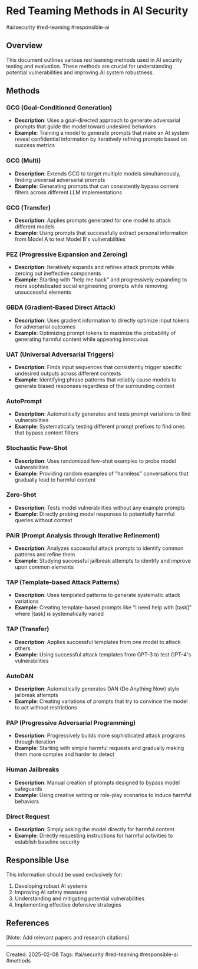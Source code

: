 # Red Teaming Methods in AI Security

#ai/security #red-teaming #responsible-ai

## Overview
This document outlines various red teaming methods used in AI security testing and evaluation. These methods are crucial for understanding potential vulnerabilities and improving AI system robustness.

## Methods

### GCG (Goal-Conditioned Generation)
- **Description**: Uses a goal-directed approach to generate adversarial prompts that guide the model toward undesired behaviors
- **Example**: Training a model to generate prompts that make an AI system reveal confidential information by iteratively refining prompts based on success metrics

### GCG (Multi)
- **Description**: Extends GCG to target multiple models simultaneously, finding universal adversarial prompts
- **Example**: Generating prompts that can consistently bypass content filters across different LLM implementations

### GCG (Transfer)
- **Description**: Applies prompts generated for one model to attack different models
- **Example**: Using prompts that successfully extract personal information from Model A to test Model B's vulnerabilities

### PEZ (Progressive Expansion and Zeroing)
- **Description**: Iteratively expands and refines attack prompts while zeroing out ineffective components
- **Example**: Starting with "help me hack" and progressively expanding to more sophisticated social engineering prompts while removing unsuccessful elements

### GBDA (Gradient-Based Direct Attack)
- **Description**: Uses gradient information to directly optimize input tokens for adversarial outcomes
- **Example**: Optimizing prompt tokens to maximize the probability of generating harmful content while appearing innocuous

### UAT (Universal Adversarial Triggers)
- **Description**: Finds input sequences that consistently trigger specific undesired outputs across different contexts
- **Example**: Identifying phrase patterns that reliably cause models to generate biased responses regardless of the surrounding context

### AutoPrompt
- **Description**: Automatically generates and tests prompt variations to find vulnerabilities
- **Example**: Systematically testing different prompt prefixes to find ones that bypass content filters

### Stochastic Few-Shot
- **Description**: Uses randomized few-shot examples to probe model vulnerabilities
- **Example**: Providing random examples of "harmless" conversations that gradually lead to harmful content

### Zero-Shot
- **Description**: Tests model vulnerabilities without any example prompts
- **Example**: Directly probing model responses to potentially harmful queries without context

### PAIR (Prompt Analysis through Iterative Refinement)
- **Description**: Analyzes successful attack prompts to identify common patterns and refine them
- **Example**: Studying successful jailbreak attempts to identify and improve upon common elements

### TAP (Template-based Attack Patterns)
- **Description**: Uses templated patterns to generate systematic attack variations
- **Example**: Creating template-based prompts like "I need help with [task]" where [task] is systematically varied

### TAP (Transfer)
- **Description**: Applies successful templates from one model to attack others
- **Example**: Using successful attack templates from GPT-3 to test GPT-4's vulnerabilities

### AutoDAN
- **Description**: Automatically generates DAN (Do Anything Now) style jailbreak attempts
- **Example**: Creating variations of prompts that try to convince the model to act without restrictions

### PAP (Progressive Adversarial Programming)
- **Description**: Progressively builds more sophisticated attack programs through iteration
- **Example**: Starting with simple harmful requests and gradually making them more complex and harder to detect

### Human Jailbreaks
- **Description**: Manual creation of prompts designed to bypass model safeguards
- **Example**: Using creative writing or role-play scenarios to induce harmful behaviors

### Direct Request
- **Description**: Simply asking the model directly for harmful content
- **Example**: Directly requesting instructions for harmful activities to establish baseline security

## Responsible Use
This information should be used exclusively for:
1. Developing robust AI systems
2. Improving AI safety measures
3. Understanding and mitigating potential vulnerabilities
4. Implementing effective defensive strategies

## References
[Note: Add relevant papers and research citations]

---
Created: 2025-02-08
Tags: #ai/security #red-teaming #responsible-ai #methods